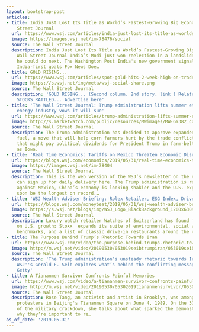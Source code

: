 ```yaml
---
layout: bootstrap-post
articles:
- title: India Just Lost Its Title as World’s Fastest-Growing Big Economy - The Wall
    Street Journal
  url: https://www.wsj.com/articles/india-just-lost-its-title-as-worlds-fastest-growing-big-economy-11559305857
  image: https://images.wsj.net/im-78476/social
  source: The Wall Street Journal
  description: India Just Lost Its Title as World’s Fastest-Growing Big Economy The
    Wall Street Journal India’s Modi just won reelection in a landslide. Here’s what
    he could do next. The Washington Post India's new government signals Hindu and
    India-first goals Fox News Doe…
- title: GOLD RISING...
  url: https://www.wsj.com/articles/spot-gold-hits-2-week-high-on-trade-concerns-11559270719
  image: https://s.wsj.net/img/meta/wsj-social-share.png
  source: The Wall Street Journal
  description: 'GOLD RISING... (Second column, 2nd story, link ) Related stories:
    STOCKS RATTLED... Advertise here'
- title: 'The Wall Street Journal: Trump administration lifts summer ethanol ban;
    energy industry vows it will sue'
  url: https://www.wsj.com/articles/trump-administration-lifts-summer-ethanol-ban/
  image: http://s.marketwatch.com/public/resources/MWimages/MW-GY382_corn_f_ZG_20181112122335.jpg
  source: The Wall Street Journal
  description: The Trump administration has decided to approve expanded use of ethanol
    fuel, a move that will help corn farmers hurt by the trade conflict with China—and
    that might pay political dividends for President Trump in farm-belt states such
    as Iowa.
- title: 'Real Time Economics: Tariffs on Mexico Threaten Economic Disruption'
  url: https://blogs.wsj.com/economics/2019/05/31/real-time-economics-tariffs-on-mexico-threaten-economic-disruption/
  image: https://images.wsj.net/im-78404
  source: The Wall Street Journal
  description: This is the web version of the WSJ’s newsletter on the economy. You
    can sign up for daily delivery here. The Trump administration is readying tariffs
    against Mexico, China’s economy is looking shakier and the U.S. expansion will
    soon be the longest on record.…
- title: 'WSJ Wealth Adviser Briefing: Rolex Retailer, ESG Index, Drive-In Restaurants'
  url: https://blogs.wsj.com/moneybeat/2019/05/31/wsj-wealth-adviser-briefing-rolex-retailer-esg-index-drive-in-restaurants/
  image: https://s.wsj.net/blogs/img/WSJ_Logo_BlackBackground_1200x630social
  source: The Wall Street Journal
  description: Luxury watch retailer Watches of Switzerland has found favor by focusing
    on U.S. growth; Stoxx  expands its suite of environmental, social and governance
    benchmarks, and a list of classic drive-in restaurants around the country.
- title: The Purpose Behind Trump’s Rhetoric Towards Iran
  url: https://www.wsj.com/video/the-purpose-behind-trumps-rhetoric-towards-iran/15D3267D-37EA-404E-8CBB-4BD1AAD111DF.html
  image: http://m.wsj.net/video/20190530/053019seibtrumpiran/053019seibtrumpiran_1280x720.jpg
  source: The Wall Street Journal
  description: 'The Trump administration’s unsteady rhetoric towards Iran continues.
    WSJ''s Gerald F. Seib explores what’s behind the conflicting messages. Photo:
    Getty'
- title: A Tiananmen Survivor Confronts Painful Memories
  url: https://www.wsj.com/video/a-tiananmen-survivor-confronts-painful-memories/31248482-0CAB-4C7E-AC3D-943CE7A50DB2.html
  image: http://m.wsj.net/video/20190530/05302019tiananmensurvivor/05302019tiananmensurvivor_1280x720.jpg
  source: The Wall Street Journal
  description: Rose Tang, an activist and artist in Brooklyn, was among pro-democracy
    protesters in Beijing's Tiananmen Square on June 4, 1989. On the 30th anniversary
    of the military crackdown, she talks about what sparked the demonstrations and
    why they’re important to re…
as_of_date: '2019-05-31'
---
```


